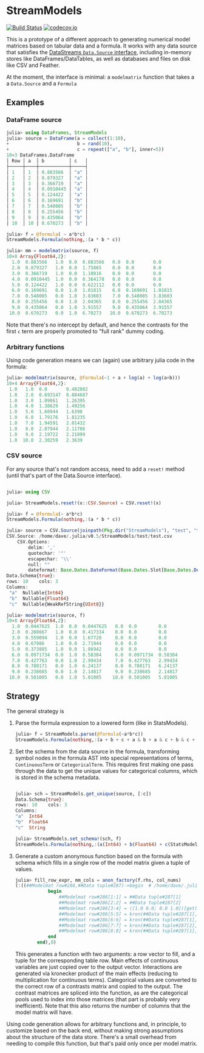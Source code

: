 # StreamModels

[![Build Status](https://travis-ci.org/kleinschmidt/StreamModels.jl.svg?branch=master)](https://travis-ci.org/kleinschmidt/StreamModels.jl)
[![codecov.io](http://codecov.io/github/kleinschmidt/StreamModels.jl/coverage.svg?branch=master)](http://codecov.io/github/kleinschmidt/StreamModels.jl?branch=master)

This is a prototype of a different approach to generating numerical model
matrices based on tabular data and a formula.  It works with any data source
that satisfies
the
[DataStreams `Data.Source` interface](http://juliadata.github.io/DataStreams.jl/stable/),
including in-memory stores like DataFrames/DataTables, as well as databases and
files on disk like CSV and Feather.

At the moment, the interface is minimal: a `modelmatrix` function that takes a
a `Data.Source` and a `Formula`

## Examples

### DataFrame source

```julia
julia> using DataFrames, StreamModels
julia> source = DataFrame(a = collect(1:10),
+                         b = rand(10),
+                         c = repeat(["a", "b"], inner=5))
10×3 DataFrames.DataFrame
│ Row │ a  │ b         │ c   │
├─────┼────┼───────────┼─────┤
│ 1   │ 1  │ 0.883566  │ "a" │
│ 2   │ 2  │ 0.879327  │ "a" │
│ 3   │ 3  │ 0.366719  │ "a" │
│ 4   │ 4  │ 0.0910445 │ "a" │
│ 5   │ 5  │ 0.124422  │ "a" │
│ 6   │ 6  │ 0.169691  │ "b" │
│ 7   │ 7  │ 0.548005  │ "b" │
│ 8   │ 8  │ 0.255456  │ "b" │
│ 9   │ 9  │ 0.435064  │ "b" │
│ 10  │ 10 │ 0.670273  │ "b" │

julia> f = @formula( ~ a*b*c)
StreamModels.Formula(nothing,:(a * b * c))

julia> mm = modelmatrix(source, f)
10×8 Array{Float64,2}:
  1.0  0.883566   1.0  0.0  0.883566   0.0  0.0       0.0    
  2.0  0.879327   1.0  0.0  1.75865    0.0  0.0       0.0    
  3.0  0.366719   1.0  0.0  1.10016    0.0  0.0       0.0    
  4.0  0.0910445  1.0  0.0  0.364178   0.0  0.0       0.0    
  5.0  0.124422   1.0  0.0  0.622112   0.0  0.0       0.0    
  6.0  0.169691   0.0  1.0  1.01815    6.0  0.169691  1.01815
  7.0  0.548005   0.0  1.0  3.83603    7.0  0.548005  3.83603
  8.0  0.255456   0.0  1.0  2.04365    8.0  0.255456  2.04365
  9.0  0.435064   0.0  1.0  3.91557    9.0  0.435064  3.91557
 10.0  0.670273   0.0  1.0  6.70273   10.0  0.670273  6.70273
```

Note that there's no intercept by default, and hence the contrasts for the first
`c` term are properly promoted to "full rank" dummy coding.

### Arbitrary functions

Using code generation means we can (again) use arbitrary julia code in the
formula:

```julia
julia> modelmatrix(source, @formula(~1 + a + log(a) + log(a+b)))
10×4 Array{Float64,2}:
 1.0   1.0  0.0       0.482802
 1.0   2.0  0.693147  0.884687
 1.0   3.0  1.09861   1.26395 
 1.0   4.0  1.38629   1.49256 
 1.0   5.0  1.60944   1.6398  
 1.0   6.0  1.79176   1.81235 
 1.0   7.0  1.94591   2.01432 
 1.0   8.0  2.07944   2.11786 
 1.0   9.0  2.19722   2.21899 
 1.0  10.0  2.30259   2.3639  
```

### CSV source

For any source that's not random access, need to add a `reset!` method (until
that's part of the Data.Source interface).

```julia

julia> using CSV

julia> StreamModels.reset!(x::CSV.Source) = CSV.reset!(x)

julia> f = @formula(~ a*b*c)
StreamModels.Formula(nothing,:(a * b * c))

julia> source = CSV.Source(joinpath(Pkg.dir("StreamModels"), "test", "test.csv"))
CSV.Source: /home/dave/.julia/v0.5/StreamModels/test/test.csv
    CSV.Options:
        delim: ','
        quotechar: '"'
        escapechar: '\\'
        null: ""
        dateformat: Base.Dates.DateFormat(Base.Dates.Slot[Base.Dates.DelimitedSlot{Base.Dates.Year}(Base.Dates.Year,'y',4,"-"),Base.Dates.DelimitedSlot{Base.Dates.Month}(Base.Dates.Month,'m',2,"-"),Base.Dates.DelimitedSlot{Base.Dates.Day}(Base.Dates.Day,'d',2,r"(?=\s|$)")],"","english")
Data.Schema{true}:
rows: 10	cols: 3
Columns:
 "a"  Nullable{Int64}               
 "b"  Nullable{Float64}             
 "c"  Nullable{WeakRefString{UInt8}}

julia> modelmatrix(source, f)
10×8 Array{Float64,2}:
  1.0  0.0447625  1.0  0.0  0.0447625   0.0  0.0        0.0    
  2.0  0.208667   1.0  0.0  0.417334    0.0  0.0        0.0    
  3.0  0.559094   1.0  0.0  1.67728     0.0  0.0        0.0    
  4.0  0.67986    1.0  0.0  2.71944     0.0  0.0        0.0    
  5.0  0.373885   1.0  0.0  1.86942     0.0  0.0        0.0    
  6.0  0.0971734  0.0  1.0  0.58304     6.0  0.0971734  0.58304
  7.0  0.427763   0.0  1.0  2.99434     7.0  0.427763   2.99434
  8.0  0.780171   0.0  1.0  6.24137     8.0  0.780171   6.24137
  9.0  0.238685   0.0  1.0  2.14817     9.0  0.238685   2.14817
 10.0  0.501005   0.0  1.0  5.01005    10.0  0.501005   5.01005

```

## Strategy

The general strategy is 

1. Parse the formula expression to a lowered form (like in StatsModels).

    ```julia
    julia> f = StreamModels.parse(@formula(~a*b*c))
    StreamModels.Formula(nothing,:(a + b + c + a & b + a & c + b & c + &(a,b,c)))
    ```

2. Set the schema from the data source in the formula, transforming symbol nodes
   in the formula AST into special representations of terms, `ContinuousTerm` or
   `CategoricalTerm`.  This requires first making one pass through the data to
   get the unique values for categorical columns, which is stored in the schema
   metadata.
   
    ```julia

    julia> sch = StreamModels.get_unique(source, [:c])
    Data.Schema{true}:
    rows: 10	cols: 3
    Columns:
    "a"  Int64  
    "b"  Float64
    "c"  String 

    julia> StreamModels.set_schema!(sch, f)
    StreamModels.Formula(nothing,:(a(Int64) + b(Float64) + c(StatsModels.FullDummyCoding{String}) + a(Int64) & b(Float64) + a(Int64) & c(StatsModels.DummyCoding{String}) + b(Float64) & c(StatsModels.DummyCoding{String}) + &(a(Int64),b(Float64),c(StatsModels.DummyCoding{String}))))
    ```
   
3. Generate a custom anonymous function based on the formula with schema which
   fills in a single row of the model matrix given a tuple of values.

    ```julia
    julia> fill_row_expr, mm_cols = anon_factory(f.rhs, col_nums)
    (:((##Modelmat row#286,##Data tuple#287)->begin  # /home/dave/.julia/v0.5/StreamModels/src/modelmatrix.jl, line 123:
                begin 
                    ##Modelmat row#286[1:1] = ##Data tuple#287[1]
                    ##Modelmat row#286[2:2] = ##Data tuple#287[2]
                    ##Modelmat row#286[3:4] = ([1.0 0.0; 0.0 1.0])[get(CategoricalArrays.CategoricalPool{String,UInt32}(["a","b"]),##Data tuple#287[3]),:]
                    ##Modelmat row#286[5:5] = kron(##Data tuple#287[1],##Data tuple#287[2])
                    ##Modelmat row#286[6:6] = kron(##Data tuple#287[1],([0.0; 1.0])[get(CategoricalArrays.CategoricalPool{String,UInt32}(["a","b"]),##Data tuple#287[3]),:])
                    ##Modelmat row#286[7:7] = kron(##Data tuple#287[2],([0.0; 1.0])[get(CategoricalArrays.CategoricalPool{String,UInt32}(["a","b"]),##Data tuple#287[3]),:])
                    ##Modelmat row#286[8:8] = kron(##Data tuple#287[1],##Data tuple#287[2],([0.0; 1.0])[get(CategoricalArrays.CategoricalPool{String,UInt32}(["a","b"]),##Data tuple#287[3]),:])
                end
            end),8)
    ```

    This generates a function with two arguments: a row vector to fill, and a
    tuple for the corresponding table row.  Main effects of continuous variables
    are just copied over to the output vector.  Interactions are generated via
    kronecker product of the main effects (reducing to multiplication for
    continuous terms).  Categorical values are converted to the correct row of a
    contrasts matrix and copied to the output.  The contrast matrices are
    spliced into the function, as are the categorical pools used to index into
    those matrices (that part is probably very inefficient).  Note that this
    also returns the number of columns that the model matrix will have.

Using code generation allows for arbitrary functions and, in principle, to
customize based on the back end, without making strong assumptions about the
structure of the data store.  There's a small overhead from needing to compile
this function, but that's paid only once per model matrix.

